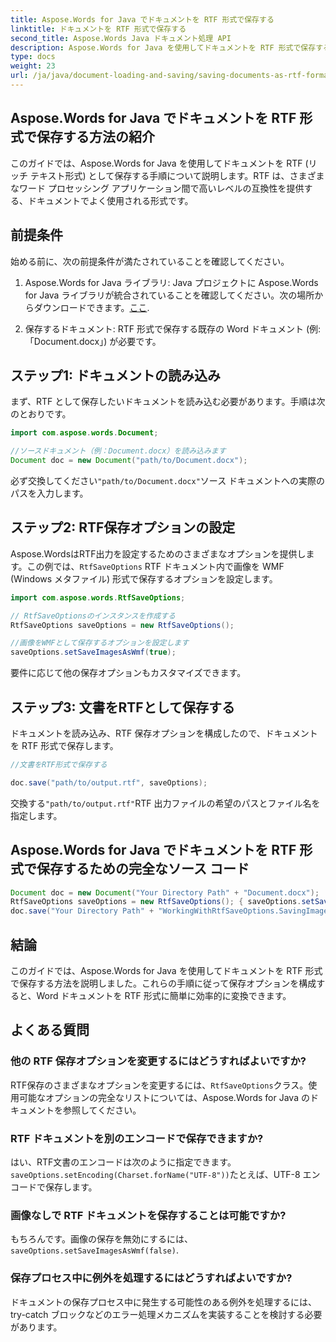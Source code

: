 ```yaml
---
title: Aspose.Words for Java でドキュメントを RTF 形式で保存する
linktitle: ドキュメントを RTF 形式で保存する
second_title: Aspose.Words Java ドキュメント処理 API
description: Aspose.Words for Java を使用してドキュメントを RTF 形式で保存する方法を学びます。効率的なドキュメント変換のためのソース コード付きのステップ バイ ステップ ガイド。
type: docs
weight: 23
url: /ja/java/document-loading-and-saving/saving-documents-as-rtf-format/
---
```


## Aspose.Words for Java でドキュメントを RTF 形式で保存する方法の紹介

このガイドでは、Aspose.Words for Java を使用してドキュメントを RTF (リッチ テキスト形式) として保存する手順について説明します。RTF は、さまざまなワード プロセッシング アプリケーション間で高いレベルの互換性を提供する、ドキュメントでよく使用される形式です。

## 前提条件

始める前に、次の前提条件が満たされていることを確認してください。

1.  Aspose.Words for Java ライブラリ: Java プロジェクトに Aspose.Words for Java ライブラリが統合されていることを確認してください。次の場所からダウンロードできます。[ここ](https://releases.aspose.com/words/java/).

2. 保存するドキュメント: RTF 形式で保存する既存の Word ドキュメント (例: 「Document.docx」) が必要です。

## ステップ1: ドキュメントの読み込み

まず、RTF として保存したいドキュメントを読み込む必要があります。手順は次のとおりです。

```java
import com.aspose.words.Document;

//ソースドキュメント（例：Document.docx）を読み込みます
Document doc = new Document("path/to/Document.docx");
```

必ず交換してください`"path/to/Document.docx"`ソース ドキュメントへの実際のパスを入力します。

## ステップ2: RTF保存オプションの設定

Aspose.WordsはRTF出力を設定するためのさまざまなオプションを提供します。この例では、`RtfSaveOptions` RTF ドキュメント内で画像を WMF (Windows メタファイル) 形式で保存するオプションを設定します。

```java
import com.aspose.words.RtfSaveOptions;

// RtfSaveOptionsのインスタンスを作成する
RtfSaveOptions saveOptions = new RtfSaveOptions();

//画像をWMFとして保存するオプションを設定します
saveOptions.setSaveImagesAsWmf(true);
```

要件に応じて他の保存オプションもカスタマイズできます。

## ステップ3: 文書をRTFとして保存する

ドキュメントを読み込み、RTF 保存オプションを構成したので、ドキュメントを RTF 形式で保存します。

```java
//文書をRTF形式で保存する

doc.save("path/to/output.rtf", saveOptions);
```

交換する`"path/to/output.rtf"`RTF 出力ファイルの希望のパスとファイル名を指定します。

## Aspose.Words for Java でドキュメントを RTF 形式で保存するための完全なソース コード

```java
Document doc = new Document("Your Directory Path" + "Document.docx");
RtfSaveOptions saveOptions = new RtfSaveOptions(); { saveOptions.setSaveImagesAsWmf(true); }
doc.save("Your Directory Path" + "WorkingWithRtfSaveOptions.SavingImagesAsWmf.rtf", saveOptions);
```

## 結論

このガイドでは、Aspose.Words for Java を使用してドキュメントを RTF 形式で保存する方法を説明しました。これらの手順に従って保存オプションを構成すると、Word ドキュメントを RTF 形式に簡単に効率的に変換できます。

## よくある質問

### 他の RTF 保存オプションを変更するにはどうすればよいですか?

 RTF保存のさまざまなオプションを変更するには、`RtfSaveOptions`クラス。使用可能なオプションの完全なリストについては、Aspose.Words for Java のドキュメントを参照してください。

### RTF ドキュメントを別のエンコードで保存できますか?

はい、RTF文書のエンコードは次のように指定できます。`saveOptions.setEncoding(Charset.forName("UTF-8"))`たとえば、UTF-8 エンコードで保存します。

### 画像なしで RTF ドキュメントを保存することは可能ですか?

もちろんです。画像の保存を無効にするには、`saveOptions.setSaveImagesAsWmf(false)`.

### 保存プロセス中に例外を処理するにはどうすればよいですか?

ドキュメントの保存プロセス中に発生する可能性のある例外を処理するには、try-catch ブロックなどのエラー処理メカニズムを実装することを検討する必要があります。